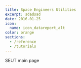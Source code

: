 ```yaml
---
title: Space Engineers Utilities
excerpt: sdadsad
date: 2016-01-25
icon:
  name: icon_datareport_alt
color: orange
sections:
  - /reference
  - /tutorials
---
```


SEUT main page